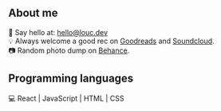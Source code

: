 ## About me

👋 Say hello at: hello@louc.dev <br />
💡 Always welcome a good rec on <a href="https://www.goodreads.com/user/show/8620918-louise" target="_blank">Goodreads</a> and <a href="https://soundcloud.com/louisecchan" target="_blank">Soundcloud</a>.<br />
📷 Random photo dump on <a href="https://behance.net/louisecchan">Behance</a>.


## Programming languages

💻 React | JavaScript | HTML | CSS 
